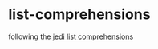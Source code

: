 # list-comprehensions

following the [jedi list comprehensions](https://gist.github.com/bearfrieze/a746c6f12d8bada03589)